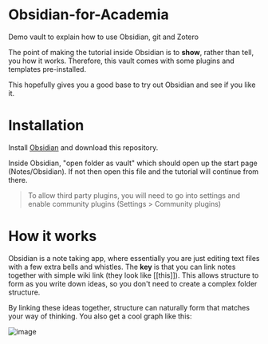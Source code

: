 # Obsidian-for-Academia
Demo vault to explain how to use Obsidian, git and Zotero

The point of making the tutorial inside Obsidian is to **show**, rather than tell, you how it works. Therefore, this vault comes with some plugins and templates pre-installed.

This hopefully gives you a good base to try out Obsidian and see if you like it.

# Installation

Install [Obsidian](https://obsidian.md/) and download this repository.

Inside Obsidian, "open folder as vault" which should open up the start page (Notes/Obsidian). If not then open this file and the tutorial will continue from there.

> To allow third party plugins, you will need to go into settings and enable community plugins (Settings > Community plugins)

# How it works

Obsidian is a note taking app, where essentially you are just editing text files with a few extra bells and whistles. The **key** is that you can link notes together with simple wiki link (they look like [[this]]). This allows structure to form as you write down ideas, so you don't need to create a complex folder structure.

By linking these ideas together, structure can naturally form that matches your way of thinking. You also get a cool graph like this:

![image](https://user-images.githubusercontent.com/20686171/215801312-108d29fe-7b18-4ff3-b554-dce3c7a0876d.png)

